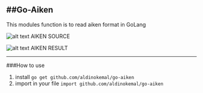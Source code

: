 ##Go-Aiken
---

This modules function is to read aiken format in GoLang

![alt text](https://i.ibb.co/B4zR3kp/Screen-Shot-2020-08-03-at-4-44-58-PM.png "Source Aiken")
AIKEN SOURCE

![alt text](https://i.ibb.co/jTr5VXD/Screen-Shot-2020-08-03-at-4-38-33-PM.png "Result Aiken")
AIKEN RESULT


---
###How to use
1. install `go get github.com/aldinokemal/go-aiken`
2. import in your file `import github.com/aldinokemal/go-aiken`